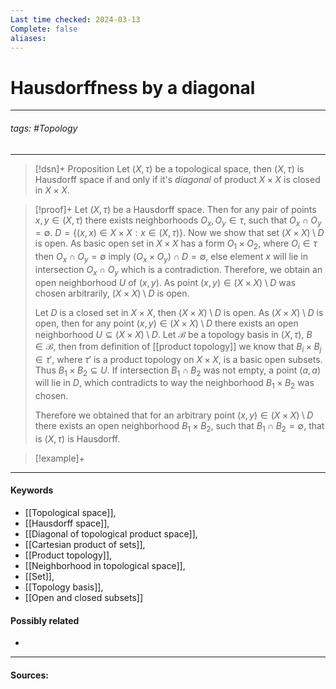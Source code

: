 ```yaml
---
Last time checked: 2024-03-13
Complete: false
aliases:
---
```

# Hausdorffness by a diagonal
***
###### tags: #Topology 
***
>[!dsn]+ Proposition
>Let $(X,\tau)$ be a topological space, then $(X,\tau)$ is Hausdorff space if and only if it's *diagonal* of product $X\times X$ is closed in $X\times X$.

>[!proof]+
>Let $(X,\tau)$ be a Hausdorff space. Then for any pair of points $x,y\in(X,\tau)$ there exists neighborhoods $O_{x},O_{y}\in\tau$, such that $O_{x}\cap O_{y}=\emptyset$. $D=\{(x,x)\in X\times X:x\in(X,\tau)\}$. Now we show that set $(X\times X)\setminus D$ is open. As basic open set in $X\times X$ has a form $O_{1}\times O_{2}$, where $O_{i}\in\tau$ then $O_{x}\cap O_{y}=\emptyset$ imply $(O_{x}\times O_{y})\cap D=\emptyset$, else element $x$ will lie in intersection $O_{x}\cap O_{y}$ which is a contradiction. Therefore, we obtain an open neighborhood $U$ of $(x,y)$. As point $(x,y)\in(X\times X)\setminus D$ was chosen arbitrarily, $(X\times X)\setminus D$ is open.
>
>Let $D$ is a closed set in $X\times X$, then $(X\times X)\setminus D$ is open. As $(X\times X)\setminus D$ is open, then for any point $(x,y)\in(X\times X)\setminus D$ there exists an open neighborhood $U\subseteq(X\times X)\setminus D$. Let $\mathcal{B}$ be a topology basis in $(X,\tau)$, $B\in\mathcal{B}$, then from definition of [[product topology]] we know that $B_{i}\times B_{j}\in\tau'$, where $\tau'$ is a product topology on $X\times X$, is a basic open subsets. Thus $B_{1}\times B_{2}\subseteq U$. If intersection $B_{1}\cap B_{2}$ was not empty, a point $(a,a)$ will lie in $D$, which contradicts to way the neighborhood $B_{1}\times B_{2}$ was chosen.
>
>Therefore we obtained that for an arbitrary point $(x,y)\in(X\times X)\setminus D$ there exists an open neighborhood $B_{1}\times B_{2}$, such that $B_{1}\cap B_{2}=\emptyset$, that is $(X,\tau)$ is Hausdorff.

>[!example]+ 
>
***
#### Keywords
- [[Topological space]],
- [[Hausdorff space]],
- [[Diagonal of topological product space]],
- [[Cartesian product of sets]],
- [[Product topology]],
- [[Neighborhood in topological space]],
- [[Set]],
- [[Topology basis]],
- [[Open and closed subsets]]
#### Possibly related
- 
***
#### Sources: